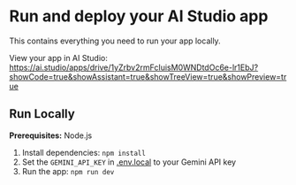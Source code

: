 # Run and deploy your AI Studio app

This contains everything you need to run your app locally.

View your app in AI Studio: https://ai.studio/apps/drive/1yZrbv2rmFcIuisM0WNDtdOc6e-lr1EbJ?showCode=true&showAssistant=true&showTreeView=true&showPreview=true

## Run Locally

**Prerequisites:**  Node.js


1. Install dependencies:
   `npm install`
2. Set the `GEMINI_API_KEY` in [.env.local](.env.local) to your Gemini API key
3. Run the app:
   `npm run dev`
